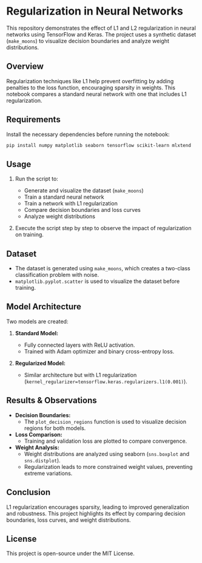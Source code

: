 # Regularization in Neural Networks

This repository demonstrates the effect of L1 and L2 regularization in neural networks using TensorFlow and Keras. The project uses a synthetic dataset (`make_moons`) to visualize decision boundaries and analyze weight distributions.

## Overview
Regularization techniques like L1 help prevent overfitting by adding penalties to the loss function, encouraging sparsity in weights. This notebook compares a standard neural network with one that includes L1 regularization.

## Requirements
Install the necessary dependencies before running the notebook:

```bash
pip install numpy matplotlib seaborn tensorflow scikit-learn mlxtend
```

## Usage
1. Run the script to:
   - Generate and visualize the dataset (`make_moons`)
   - Train a standard neural network
   - Train a network with L1 regularization
   - Compare decision boundaries and loss curves
   - Analyze weight distributions

2. Execute the script step by step to observe the impact of regularization on training.

## Dataset
- The dataset is generated using `make_moons`, which creates a two-class classification problem with noise.
- `matplotlib.pyplot.scatter` is used to visualize the dataset before training.

## Model Architecture
Two models are created:
1. **Standard Model:**
   - Fully connected layers with ReLU activation.
   - Trained with Adam optimizer and binary cross-entropy loss.

2. **Regularized Model:**
   - Similar architecture but with L1 regularization (`kernel_regularizer=tensorflow.keras.regularizers.l1(0.001)`).

## Results & Observations
- **Decision Boundaries:**
  - The `plot_decision_regions` function is used to visualize decision regions for both models.
- **Loss Comparison:**
  - Training and validation loss are plotted to compare convergence.
- **Weight Analysis:**
  - Weight distributions are analyzed using seaborn (`sns.boxplot` and `sns.distplot`).
  - Regularization leads to more constrained weight values, preventing extreme variations.

## Conclusion
L1 regularization encourages sparsity, leading to improved generalization and robustness. This project highlights its effect by comparing decision boundaries, loss curves, and weight distributions.

## License
This project is open-source under the MIT License.

